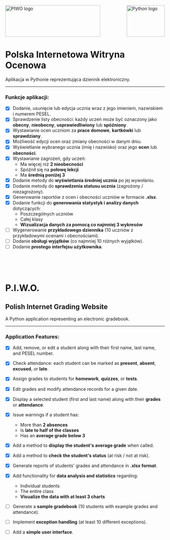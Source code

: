 
<img src=https://github.com/user-attachments/assets/9e6cc233-941e-47ed-98ea-074f58992e7c alt="PIWO logo" height=100 width=300>
<img src=https://github.com/user-attachments/assets/6538f1bd-eb44-4cb4-88a7-06adee6ebb27 alt="Python logo" height=100 width=120 align="right">

# Polska Internetowa Witryna Ocenowa


Aplikacja w Pythonie reprezentująca dziennik elektroniczny.

---

### Funkcje aplikacji:

- [x] Dodanie, usunięcie lub edycja ucznia wraz z jego imieniem, nazwiskiem i numerem PESEL.
- [x] Sprawdzenie listy obecności: każdy uczeń może być oznaczony jako **obecny**, **nieobecny**, **usprawiedliwiony** lub **spóźniony**.
- [x] Wystawianie ocen uczniom za **prace domowe**, **kartkówki** lub **sprawdziany**.
- [x] Możliwość edycji ocen oraz zmiany obecności w danym dniu.
- [x] Wyświetlanie wybranego ucznia (imię i nazwisko) oraz jego **ocen** lub **obecności**.
- [x] Wystawianie zagrożeń, gdy uczeń:
  - Ma więcej niż **2 nieobecności**
  - Spóźnił się na **połowę lekcji**
  - Ma **średnią poniżej 3**
- [x] Dodanie metody do **wyświetlania średniej ucznia** po jej wywołaniu.
- [x] Dodanie metody do **sprawdzenia statusu ucznia** (zagrożony / niezagrożony).
- [x] Generowanie raportów z ocen i obecności uczniów w formacie **.xlsx**.
- [x] Dodanie funkcji do **generowania statystyk i analizy danych** dotyczących:
  - Poszczególnych uczniów
  - Całej klasy
  - **Wizualizacja danych za pomocą co najmniej 3 wykresów**
- [ ] Wygenerowanie **przykładowego dziennika** (10 uczniów z przykładowymi ocenami i obecnościami).
- [ ] Dodanie **obsługi wyjątków** (co najmniej 10 różnych wyjątków).
- [ ] Dodanie **prostego interfejsu użytkownika**.

<br><br><br>

# P.I.W.O.
## Polish Internet Grading Website

A Python application representing an electronic gradebook.

---

### Application Features:

- [x] Add, remove, or edit a student along with their first name, last name, and PESEL number.
- [x] Check attendance: each student can be marked as **present**, **absent**, **excused**, or **late**.
- [x] Assign grades to students for **homework**, **quizzes**, or **tests**.
- [x] Edit grades and modify attendance records for a given date.
- [x] Display a selected student (first and last name) along with their **grades** or **attendance**.
- [x] Issue warnings if a student has:
  - More than **2 absences**
  - Is **late to half of the classes**
  - Has an **average grade below 3**
- [x] Add a method to **display the student's average grade** when called.
- [x] Add a method to **check the student's status** (at risk / not at risk).
- [x] Generate reports of students' grades and attendance in **.xlsx format**.
- [x] Add functionality for **data analysis and statistics** regarding:
  - Individual students
  - The entire class
  - **Visualize the data with at least 3 charts**
- [ ] Generate a **sample gradebook** (10 students with example grades and attendance).
- [ ] Implement **exception handling** (at least 10 different exceptions).
- [ ] Add a **simple user interface**.



